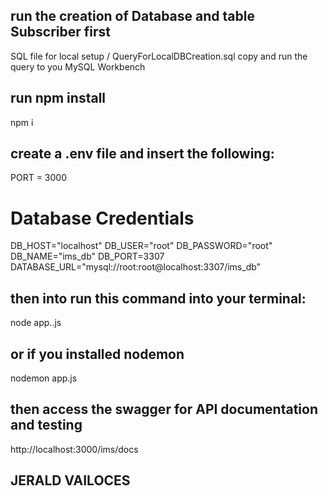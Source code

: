 <!-- THIS IS FOR EXAMINATION ONLY -->

<!-- IMS Home Phone Subscriber Service -->

## run the creation of Database and table Subscriber first
SQL file for local setup / QueryForLocalDBCreation.sql
copy and run the query to you MySQL Workbench
## run npm install
npm i
## create a .env file and insert the following:
PORT = 3000
# Database Credentials
DB_HOST="localhost"
DB_USER="root"
DB_PASSWORD="root"
DB_NAME="ims_db"
DB_PORT=3307
DATABASE_URL="mysql://root:root@localhost:3307/ims_db"

## then into run this command into your terminal:
node app..js

## or if you installed nodemon
nodemon app.js

## then access the swagger for API documentation and testing
http://localhost:3000/ims/docs

## JERALD VAILOCES